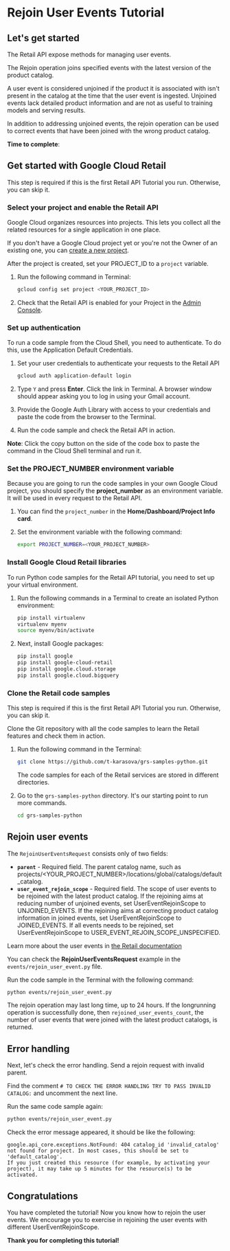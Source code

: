 # **Rejoin User Events Tutorial**

## Let's get started

The Retail API expose methods for managing user events.

The Rejoin operation joins specified events with the latest version of the product catalog.

A user event is considered unjoined if the product it is associated with isn't present in the catalog at the time that the user event is ingested. Unjoined events lack detailed product information and are not as useful to training models and serving results.

In addition to addressing unjoined events, the rejoin operation can be used to correct events that have been joined with the wrong product catalog.

**Time to complete**: 
<walkthrough-tutorial-duration duration="3.0"></walkthrough-tutorial-duration>

## Get started with Google Cloud Retail

This step is required if this is the first Retail API Tutorial you run.
Otherwise, you can skip it.

### Select your project and enable the Retail API

Google Cloud organizes resources into projects. This lets you
collect all the related resources for a single application in one place.

If you don't have a Google Cloud project yet or you're not the Owner of an existing one, you can
[create a new project](https://console.cloud.google.com/projectcreate).

After the project is created, set your PROJECT_ID to a ```project``` variable.
1. Run the following command in Terminal:
    ```bash
    gcloud config set project <YOUR_PROJECT_ID>
    ```

1. Check that the Retail API is enabled for your Project in the [Admin Console](https://console.cloud.google.com/ai/retail/).

### Set up authentication

To run a code sample from the Cloud Shell, you need to authenticate. To do this, use the Application Default Credentials.

1. Set your user credentials to authenticate your requests to the Retail API

    ```bash
    gcloud auth application-default login
    ```

1. Type `Y` and press **Enter**. Click the link in Terminal. A browser window should appear asking you to log in using your Gmail account.

1. Provide the Google Auth Library with access to your credentials and paste the code from the browser to the Terminal.

1. Run the code sample and check the Retail API in action.

**Note**: Click the copy button on the side of the code box to paste the command in the Cloud Shell terminal and run it.

### Set the PROJECT_NUMBER environment variable

Because you are going to run the code samples in your own Google Cloud project, you should specify the **project_number** as an environment variable. It will be used in every request to the Retail API.

1. You can find the ```project_number``` in the **Home/Dashboard/Project Info card**.

1. Set the environment variable with the following command:
    ```bash
    export PROJECT_NUMBER=<YOUR_PROJECT_NUMBER>
    ```

### Install Google Cloud Retail libraries

To run Python code samples for the Retail API tutorial, you need to set up your virtual environment.

1. Run the following commands in a Terminal to create an isolated Python environment:
    ```bash
    pip install virtualenv
    virtualenv myenv
    source myenv/bin/activate
    ```
1. Next, install Google packages:
    ```bash
    pip install google
    pip install google-cloud-retail
    pip install google.cloud.storage
    pip install google.cloud.bigquery

    ```

### Clone the Retail code samples

This step is required if this is the first Retail API Tutorial you run.
Otherwise, you can skip it.

Clone the Git repository with all the code samples to learn the Retail features and check them in action.

<!-- TODO(ianan): change the repository link -->
1. Run the following command in the Terminal:
    ```bash
    git clone https://github.com/t-karasova/grs-samples-python.git
    ```

    The code samples for each of the Retail services are stored in different directories.

1. Go to the ```grs-samples-python``` directory. It's our starting point to run more commands.
    ```bash
    cd grs-samples-python
    ```

## Rejoin user events

The ```RejoinUserEventsRequest``` consists only of two fields: 
 - **```parent```** - Required field. The parent catalog name, such as projects/<YOUR_PROJECT_NUMBER>/locations/global/catalogs/default_catalog.
 - **```user_event_rejoin_scope```** - Required field. The scope of user events to be rejoined with the latest product catalog. If the rejoining aims at reducing number of unjoined events, set UserEventRejoinScope to UNJOINED_EVENTS. If the rejoining aims at correcting product catalog information in joined events, set UserEventRejoinScope to JOINED_EVENTS. If all events needs to be rejoined, set UserEventRejoinScope to USER_EVENT_REJOIN_SCOPE_UNSPECIFIED.

Learn more about the user events in [the Retail documentation](https://cloud.google.com/retail/docs/reference/rpc/google.cloud.retail.v2#rejoinusereventsrequest)

You can check the **RejoinUserEventsRequest** example in the ```events/rejoin_user_event.py``` file.

Run the code sample in the Terminal with the following command:
```bash
python events/rejoin_user_event.py
```

The rejoin operation may last long time, up to 24 hours. If the longrunning operation is successfully done, then ```rejoined_user_events_count```, the number of user events that were joined with the latest product catalogs, is returned.

## Error handling

Next, let's check the error handling. Send a rejoin request with invalid parent.

Find the comment ```# TO CHECK THE ERROR HANDLING TRY TO PASS INVALID CATALOG:``` and uncomment the next line.

Run the same code sample again:
```bash
python events/rejoin_user_event.py
```

Check the error message appeared, it should be like the following:

```none
google.api_core.exceptions.NotFound: 404 catalog_id 'invalid_catalog' not found for project. In most cases, this should be set to 'default_catalog'.
If you just created this resource (for example, by activating your project), it may take up 5 minutes for the resource(s) to be activated.
```

## Congratulations

<walkthrough-conclusion-trophy></walkthrough-conclusion-trophy>

You have completed the tutorial! Now you know how to rejoin the user events. We encourage you to exercise in rejoining the user events with different UserEventRejoinScope.

**Thank you for completing this tutorial!**
